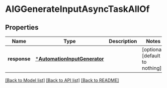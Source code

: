 # AIGGenerateInputAsyncTaskAllOf


## Properties
Name | Type | Description | Notes
------------ | ------------- | ------------- | -------------
**response** | [***AutomationInputGenerator**](AutomationInputGenerator.md) |  | [optional] [default to nothing]


[[Back to Model list]](../README.md#models) [[Back to API list]](../README.md#api-endpoints) [[Back to README]](../README.md)


